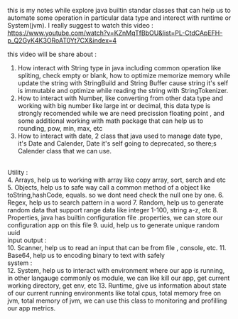 this is my notes while explore java builtin standar classes that can help us to automate some operation in particular data type and interect with runtime or System(jvm). I really suggest to watch this video : https://www.youtube.com/watch?v=KZnMqTfBbOU&list=PL-CtdCApEFH-p_Q2GyK4K3ORoAT0Yt7CX&index=4


this video will be share about : 

1. How interact with String type in java including common operation like spliting, check empty or blank, how to optimize memorize memory while update the string with StringBuild and String Buffer cause string it's self is immutable and optimize while reading the string with StringTokenizer.
2. How to interact with Number, like converting from other data type and working with big number like large int or decimal, this data type is strongly recomended while we are need precission floating point , and some additional working with math package that can help us to rounding, pow, min, max, etc
3. How to interact with date, 2 class that java used to manage date type, it's Date and Calender, Date it's self going to deprecated, so there;s Calender class that we can use.
  <br/>
   Utility :<br/>
4. Arrays, help us to working with array like copy array, sort, serch and etc
5. Objects, help us to safe way call a common method of a object like toString,hashCode, equals. so we dont need check the null one by one.
6. Regex, help us to search pattern in a word
7. Random, help us to generate random data that support range data like integer 1-100, string a-z, etc
8. Properties, java has builtin configuration file .properties, we can store our configuration app on this file
9. uuid, help us to generate unique random uuid
<br/>
   input output : <br/>
10. Scanner, help us to read an input that can be from file , console, etc.
11. Base64, help us to encoding binary to text with safely
<br/>
    system : <br/>
12. System, help us to interact with environment where our app is running, in other langauge commonly os module, we can like kill our app, get current working directory, get env, etc
13. Runtime, give us information about state of our current running environments like total cpus, total memory free on jvm, total memory of jvm, we can use this class to monitoring and profilling our app metrics.
